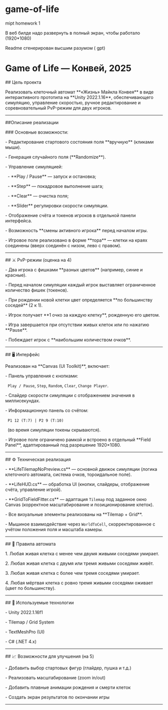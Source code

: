 # game-of-life

mipt homework 1

В веб билде надо развернуть в полный экран, чтобы работало (1920*1080)

Readme сгенерирован высшим разумом ( gpt)
# Game of Life — Конвей, 2025



\## Цель проекта  

Реализовать клеточный автомат \*\*«Жизнь» Майкла Конвея\*\* в виде интерактивного прототипа на \*\*Unity 2022.1.16\*\*, обеспечивающего симуляцию, управление скоростью, ручное редактирование и соревновательный PvP-режим для двух игроков.



---



\##Описание реализации  



\### Основные возможности:

\- Редактирование стартового состояния поля \*\*вручную\*\* (кликами мыши).  

\- Генерация случайного поля (\*\*Randomize\*\*).  

\- Управление симуляцией:

&nbsp; - \*\*Play / Pause\*\* — запуск и остановка;

&nbsp; - \*\*Step\*\* — покадровое выполнение шага;

&nbsp; - \*\*Clear\*\* — очистка поля;

&nbsp; - \*\*Slider\*\* регулировки скорости симуляции.  

\- Отображение счёта и токенов игроков в отдельной панели интерфейса.  

\- Возможность \*\*смены активного игрока\*\* перед началом игры.  

\- Игровое поле реализовано в форме \*\*тора\*\* — клетки на краях соединены (вверх соединён с низом, лево с правом).



---



\## ⚔️ PvP-режим (оценка на 4)

\- Два игрока с фишками \*\*разных цветов\*\* (например, синие и красные).  

\- Перед началом симуляции каждый игрок выставляет ограниченное количество фишек (токенов).  

\- При рождении новой клетки цвет определяется \*\*по большинству соседей\*\* (2 к 1).  

\- Игрок получает \*\*1 очко за каждую клетку\*\*, рожденную его цветом.  

\- Игра завершается при отсутствии живых клеток или по нажатию \*\*Pause\*\*.  

\- Побеждает игрок с \*\*наибольшим количеством очков\*\*.  



---



\## 🖥️ Интерфейс

Реализован на \*\*Canvas (UI Toolkit)\*\*, включает:

\- Панель управления с кнопками:  

&nbsp; `Play / Pause`, `Step`, `Random`, `Clear`, `Change Player`.

\- Слайдер скорости симуляции с отображением значения в миллисекундах.

\- Информационную панель со счётом:  

&nbsp; `P1 12 (T:7) | P2 9 (T:10)`  

&nbsp; (во время симуляции токены скрываются).

\- Игровое поле ограничено рамкой и встроено в отдельный \*\*Field Panel\*\*, адаптированный под разрешение 1920×1080.  



---



\## ⚙️ Техническая реализация

\- \*\*LifeTilemapNoPreview.cs\*\* — основной движок симуляции (логика клеточного автомата, система очков, тороидальное поле).  

\- \*\*LifeHUD.cs\*\* — обработка UI (кнопки, слайдеры, отображение счёта, управление игрой).  

\- \*\*GridToFieldFitter.cs\*\* — адаптация `Tilemap` под заданное окно Canvas (корректное масштабирование и позиционирование клеток).  

\- Все визуальные элементы реализованы на \*\*Tilemap + Grid\*\*.  

\- Мышиное взаимодействие через `WorldToCell`, скорректированное с учётом положения поля и масштаба камеры.  



---



\## 🧮 Правила автомата

1\. Любая живая клетка с менее чем двумя живыми соседями умирает.  

2\. Любая живая клетка с двумя или тремя живыми соседями живёт.  

3\. Любая живая клетка с более чем тремя соседями умирает.  

4\. Любая мёртвая клетка с ровно тремя живыми соседями оживает (цвет по большинству).  



---



\## 🧠 Используемые технологии

\- Unity 2022.1.16f1  

\- Tilemap / Grid System  

\- TextMeshPro (UI)  

\- C# (.NET 4.x)  



---



\## 📈 Возможности для улучшения (на 5)

\- Добавить выбор стартовых фигур (глайдер, пушка и т.д.)  

\- Реализовать масштабирование (zoom in/out)  

\- Добавить плавные анимации рождения и смерти клеток  

\- Создать экран результатов по окончании игры  



---

&nbsp; 



